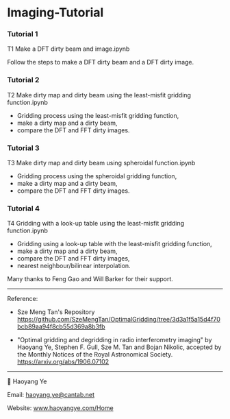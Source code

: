 # Imaging-Tutorial

### Tutorial 1

T1 Make a DFT dirty beam and image.ipynb

Follow the steps to make a DFT dirty beam and a DFT dirty image.

### Tutorial 2

T2 Make dirty map and dirty beam using the least-misfit gridding function.ipynb

- Gridding process using the least-misfit gridding function,
- make a dirty map and a dirty beam,
- compare the DFT and FFT dirty images.

### Tutorial 3

T3 Make dirty map and dirty beam using spheroidal function.ipynb

- Gridding process using the spheroidal gridding function,
- make a dirty map and a dirty beam,
- compare the DFT and FFT dirty images.

### Tutorial 4

T4 Gridding with a look-up table using the least-misfit gridding function.ipynb

- Gridding using a look-up table with the least-misfit gridding function,
- make a dirty map and a dirty beam,
- compare the DFT and FFT dirty images,
- nearest neighbour/bilinear interpolation. 


Many thanks to Feng Gao and Will Barker for their support. 

---
Reference:

- Sze Meng Tan's Repository
https://github.com/SzeMengTan/OptimalGridding/tree/3d3a1f5a15d4f70bcb89aa94f8cb55d369a8b3fb  

-  "Optimal gridding and degridding in radio interferometry imaging" by Haoyang Ye, Stephen F. Gull, Sze M. Tan and Bojan Nikolic, accepted by the Monthly Notices of the Royal Astronomical Society. https://arxiv.org/abs/1906.07102  

---
:tea: Haoyang Ye 

Email: haoyang.ye@cantab.net

Website: www.haoyangye.com/Home 
  


